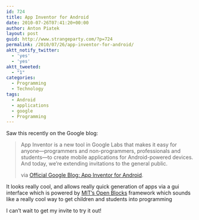 ```yaml
---
id: 724
title: App Inventor for Android
date: 2010-07-26T07:41:20+00:00
author: Anton Piatek
layout: post
guid: http://www.strangeparty.com/?p=724
permalink: /2010/07/26/app-inventor-for-android/
aktt_notify_twitter:
  - 'yes'
  - 'yes'
aktt_tweeted:
  - "1"
categories:
  - Programming
  - Technology
tags:
  - Android
  - applications
  - google
  - Programming
---
```

Saw this recently on the Google blog:

> App Inventor is a new tool in Google Labs that makes it easy for anyone—programmers and non-programmers, professionals and students—to create mobile applications for Android-powered devices. And today, we’re extending invitations to the general public.
> 
> via [Official Google Blog: App Inventor for Android](http://googleblog.blogspot.com/2010/07/app-inventor-for-android.html).

It looks really cool, and allows really quick generation of apps via a gui interface which is powered by [MIT&#8217;s Open Blocks](http://dspace.mit.edu/handle/1721.1/41550) framework which sounds like a really cool way to get children and students into programming

I can&#8217;t wait to get my invite to try it out!